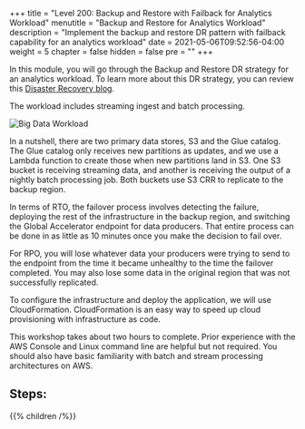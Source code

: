 +++
title = "Level 200: Backup and Restore with Failback for Analytics Workload"
menutitle = "Backup and Restore for Analytics Workload"
description = "Implement the backup and restore DR pattern with failback capability for an analytics workload"
date = 2021-05-06T09:52:56-04:00
weight = 5
chapter = false
hidden = false
pre = ""
+++

In this module, you will go through the Backup and Restore DR strategy for an analytics workload. To learn more about this DR strategy, you can review this [Disaster Recovery blog](https://aws.amazon.com/blogs/architecture/disaster-recovery-dr-architecture-on-aws-part-ii-backup-and-restore-with-rapid-recovery/).

The workload includes streaming ingest and batch processing.

![Big Data Workload](/Reliability/200_Backup_Restore_Failback_Analytics/Images/backup-restore-analytics-workshop.png)

In a nutshell, there are two primary data stores, S3 and the Glue catalog.  The Glue catalog only receives new partitions as updates, and we use a Lambda function to create those when new partitions land in S3.  One S3 bucket is receiving streaming data, and another is receiving the output of a nightly batch processing job.  Both buckets use S3 CRR to replicate to the backup region.

In terms of RTO, the failover process involves detecting the failure, deploying the rest of the infrastructure in the backup region, and switching the Global Accelerator endpoint for data producers.  That entire process can be done in as little as 10 minutes once you make the decision to fail over.

For RPO, you will lose whatever data your producers were trying to send to the endpoint from the time it became unhealthy to the time the failover completed.  You may also lose some data in the original region that was not successfully replicated.  

To configure the infrastructure and deploy the application, we will use CloudFormation. CloudFormation is an easy way to speed up cloud provisioning with infrastructure as code.

This workshop takes about two hours to complete. Prior experience with the AWS Console and Linux command line are helpful but not required.  You should also have basic familiarity with batch and stream processing architectures on AWS.

## Steps:
{{% children /%}}

